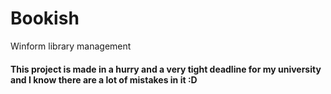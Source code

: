 # Bookish
Winform library management
#### This project is made in a hurry and a very tight deadline for my university and I know there are a lot of mistakes in it :D
